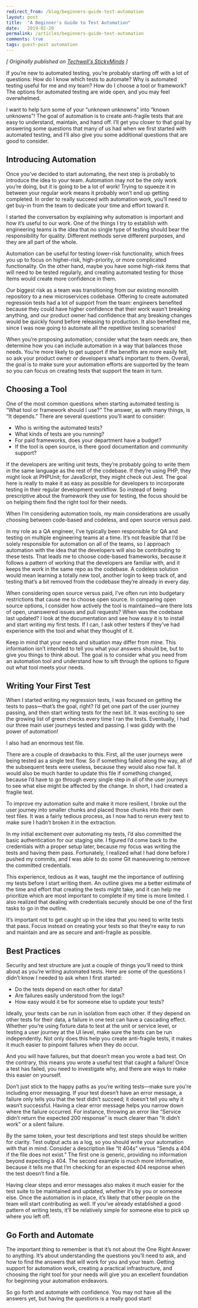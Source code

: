 ```yaml
---
redirect_from: /blog/beginners-guide-test-automation
layout: post
title:  "A Beginner's Guide to Test Automation"
date:   2019-02-20
permalink: /articles/beginners-guide-test-automation
comments: true
tags: guest-post automation
---
```


*[ Originally published on [Techwell's StickyMinds](https://www.stickyminds.com/article/beginners-guide-test-automation) ]*

If you’re new to automated testing, you’re probably starting off with a lot of questions: How do I know which tests to automate? Why is automated testing useful for me and my team? How do I choose a tool or framework? The options for automated testing are wide open, and you may feel overwhelmed.

I want to help turn some of your “unknown unknowns” into “known unknowns”! The goal of automation is to create anti-fragile tests that are easy to understand, maintain, and hand off. I’ll get you closer to that goal by answering some questions that many of us had when we first started with automated testing, and I’ll also give you some additional questions that are good to consider.

## Introducing Automation

Once you’ve decided to start automating, the next step is probably to introduce the idea to your team. Automation may not be the only work you’re doing, but it is going to be a lot of work! Trying to squeeze it in between your regular work means it probably won’t end up getting completed. In order to really succeed with automation work, you’ll need to get buy-in from the team to dedicate your time and effort toward it.

I started the conversation by explaining why automation is important and how it’s useful to our work. One of the things I try to establish with engineering teams is the idea that no single type of testing should bear the responsibility for quality. Different methods serve different purposes, and they are all part of the whole.

Automation can be useful for testing lower-risk functionality, which frees you up to focus on higher-risk, high-priority, or more complicated functionality. On the other hand, maybe you have some high-risk items that will need to be tested regularly, and creating automated testing for those items would create more confidence in them.

Our biggest risk as a team was transitioning from our existing monolith repository to a new microservices codebase. Offering to create automated regression tests had a lot of support from the team: engineers benefited because they could have higher confidence that their work wasn’t breaking anything, and our product owner had confidence that any breaking changes would be quickly found before releasing to production. It also benefited me, since I was now going to automate all the repetitive testing scenarios!

When you’re proposing automation, consider what the team needs are, then determine how you can include automation in a way that balances those needs. You’re more likely to get support if the benefits are more easily felt, so ask your product owner or developers what’s important to them. Overall, the goal is to make sure your automation efforts are supported by the team so you can focus on creating tests that support the team in turn.

## Choosing a Tool

One of the most common questions when starting automated testing is “What tool or framework should I use?” The answer, as with many things, is “It depends.” There are several questions you’ll want to consider: 

- Who is writing the automated tests?
- What kinds of tests are you running?
- For paid frameworks, does your department have a budget?
- If the tool is open source, is there good documentation and community support?

If the developers are writing unit tests, they’re probably going to write them in the same language as the rest of the codebase. If they’re using PHP, they might look at PHPUnit; for JavaScript, they might check out Jest. The goal here is really to make it as easy as possible for developers to incorporate testing in their regular development workflow. So instead of being prescriptive about the framework they use for testing, the focus should be on helping them find the right tool for their needs.

When I’m considering automation tools, my main considerations are usually choosing between code-based and codeless, and open source versus paid.

In my role as a QA engineer, I’ve typically been responsible for QA and testing on multiple engineering teams at a time. It’s not feasible that I’d be solely responsible for automation on all of the teams, so I approach automation with the idea that the developers will also be contributing to these tests. That leads me to choose code-based frameworks, because it follows a pattern of working that the developers are familiar with, and it keeps the work in the same repo as the codebase. A codeless solution would mean learning a totally new tool, another login to keep track of, and testing that’s a bit removed from the codebase they’re already in every day. 

When considering open source versus paid, I’ve often run into budgetary restrictions that cause me to choose open source. In comparing open source options, I consider how actively the tool is maintained—are there lots of open, unanswered issues and pull requests? When was the codebase last updated? I look at the documentation and see how easy it is to install and start writing my first tests. If I can, I ask other testers if they’ve had experience with the tool and what they thought of it.

Keep in mind that your needs and situation may differ from mine. This information isn’t intended to tell you what your answers should be, but to give you things to think about. The goal is to consider what you need from an automation tool and understand how to sift through the options to figure out what tool meets your needs.

## Writing Your First Test

When I started writing my regression tests, I was focused on getting the tests to pass—that’s the goal, right? I’d get one part of the user journey passing, and then start writing tests for the next bit. It was exciting to see the growing list of green checks every time I ran the tests. Eventually, I had our three main user journeys tested and passing. I was giddy with the power of automation!

I also had an enormous test file.

There are a couple of drawbacks to this. First, all the user journeys were being tested as a single test flow. So if something failed along the way, all of the subsequent tests were useless, because they would also now fail. It would also be much harder to update this file if something changed, because I’d have to go through every single step in all of the user journeys to see what else might be affected by the change. In short, I had created a fragile test.

To improve my automation suite and make it more resilient, I broke out the user journey into smaller chunks and placed those chunks into their own test files. It was a fairly tedious process, as I now had to rerun every test to make sure I hadn’t broken it in the extraction.

In my initial excitement over automating my tests, I’d also committed the basic authentication for our staging site. I figured I’d come back to the credentials with a proper setup later, because my focus was writing the tests and having them pass. Fortunately, I realized what I had done before I pushed my commits, and I was able to do some Git maneuvering to remove the committed credentials.

This experience, tedious as it was, taught me the importance of outlining my tests before I start writing them. An outline gives me a better estimate of the time and effort that creating the tests might take, and it can help me prioritize which are most important to complete if my time is more limited. I also realized that dealing with credentials securely should be one of the first tasks to go in the outline.

It’s important not to get caught up in the idea that you need to write tests that pass. Focus instead on creating your tests so that they’re easy to run and maintain and are as secure and anti-fragile as possible.

## Best Practices

Security and test structure are just a couple of things you’ll need to think about as you’re writing automated tests. Here are some of the questions I didn’t know I needed to ask when I first started:

- Do the tests depend on each other for data?
- Are failures easily understood from the logs?
- How easy would it be for someone else to update your tests?

Ideally, your tests can be run in isolation from each other. If they depend on other tests for their data, a failure in one test can have a cascading effect. Whether you’re using fixture data to test at the unit or service level, or testing a user journey at the UI level, make sure the tests can be run independently. Not only does this help you create anti-fragile tests, it makes it much easier to pinpoint failures when they do occur.

And you will have failures, but that doesn’t mean you wrote a bad test. On the contrary, this means you wrote a useful test that caught a failure! Once a test has failed, you need to investigate why, and there are ways to make this easier on yourself.

Don’t just stick to the happy paths as you’re writing tests—make sure you’re including error messaging. If your test doesn’t have an error message, a failure only tells you that the test didn’t succeed; it doesn’t tell you why it wasn’t successful. Having a clear error message helps you narrow down where the failure occurred. For instance, throwing an error like “Service didn’t return the expected 200 response” is much clearer than “It didn’t work” or a silent failure.

By the same token, your test descriptions and test steps should be written for clarity. Test output acts as a log, so you should write your automation with that in mind. Consider a description like “It 404s” versus “Sends a 404 if the file does not exist.” The first one is generic, providing no information beyond expecting a 404. The second example is much more informative, because it tells me that I’m checking for an expected 404 response when the test doesn’t find a file.

Having clear steps and error messages also makes it much easier for the test suite to be maintained and updated, whether it’s by you or someone else. Once the automation is in place, it’s likely that other people on the team will start contributing as well. If you’ve already established a good pattern of writing tests, it’ll be relatively simple for someone else to pick up where you left off.

## Go Forth and Automate

The important thing to remember is that it’s not about the One Right Answer to anything. It’s about understanding the questions you’ll need to ask, and how to find the answers that will work for you and your team. Getting support for automation work, creating a practical infrastructure, and choosing the right tool for your needs will give you an excellent foundation for beginning your automation endeavors.

So go forth and automate with confidence. You may not have all the answers yet, but having the questions is a really good start!